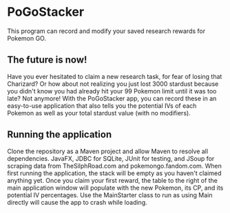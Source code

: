 # PoGoStacker
This program can record and modify your saved research rewards for Pokemon GO.

## The future is now!
Have you ever hesitated to claim a new research task, for fear of losing that Charizard? 
Or how about not realizing you just lost 3000 stardust because you didn't know you had already hit your 99 Pokemon limit until it was too late?
Not anymore! With the PoGoStacker app, you can record these in an easy-to-use application that also tells you the potential IVs of each Pokemon as
well as your total stardust value (with no modifiers). 

## Running the application
Clone the repository as a Maven project and allow Maven to resolve all dependencies. JavaFX, JDBC for SQLite, JUnit for testing, and JSoup for scraping data from TheSilphRoad.com and pokemongo.fandom.com. 
When first running the application, the stack will be empty as you haven't claimed anything yet. Once you claim your first reward, the table to the right of the main application window will populate with the new Pokemon, its CP, and its potential IV percentages. 
Use the MainStarter class to run as using Main directly will cause the app to crash while loading.
